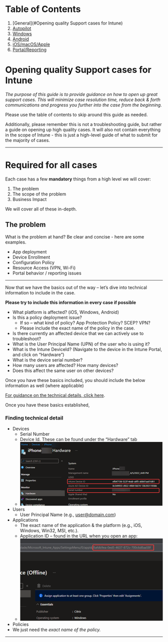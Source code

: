 # Table of Contents
1. [General](#Opening quality Support cases for Intune)
2. [Autopilot](autopilot.md)
3. [Windows](windows.md)
4. [Android](android.md)
5. [iOS/macOS/Apple](apple.md)
6. [Portal/Reporting](portal.md)

# Opening quality Support cases for Intune

*The purpose of this guide is to provide guidance on how to open up great support cases. 
This will minimize case resolution time, reduce back & forth communications and progress you further into the case from the beginning.*

Please use the table of contents to skip around this guide as needed.

Additionally, please remember this is not a troubleshooting guide, but rather a guide on opening up high quality cases.
It will also not contain everything in the scope of Intune - this is just a high-level guide of what to submit for the majority of cases. 

***

# Required for all cases

Each case has a few **mandatory** things from a high level we will cover:
 
1. The problem
2. The scope of the problem
3. Business Impact

We will cover all of these in-depth.

## The problem

What is the problem at hand? Be clear and concise - here are some examples.
* App deployment
* Device Enrollment
* Configuration Policy
* Resource Access (VPN, Wi-Fi)
* Portal behavior / reporting issues

***

Now that we have the basics out of the way – let’s dive into technical information to include in the case.

**Please try to include this information in every case if possible**

* What platform is affected? (iOS, Windows, Android)
* Is this a policy deployment issue? 
    * If so – what kind of policy? App Protection Policy? SCEP? VPN?
    * Please include the exact name of the policy in the case.
* Is there currently an affected device that we can actively use to troubleshoot? 
* What is the User Principal Name (UPN) of the user who is using it?
* What is the Intune DeviceId? (Navigate to the device in the Intune Portal, and click on “Hardware”)
* What is the device serial number?
* How many users are affected? How many devices?
* Does this affect the same user on other devices?

Once you have these basics included, you should include the below information as well (where applicable)

[For guidance on  the technical details, click here](#finding-technical-detail). 

Once you have these basics established, 


### Finding technical detail

- Devices
    - Serial Number 
    - Device Id. 
    These can be found under the “Hardware” tab
    - ![A device's Hardware Tab](images/device-details-hardware-tab.png)
- Users
    - User Principal Name (e.g., user@domain.com)
- Applications
    - The exact name of the application & the platform (e.g., iOS, Windows, Win32, MSI, etc.).
    - Application ID – found in the URL when you open an app:
    - ![Showing the ApplicationId in the URL](images/app-id-in-url.png)
- Policies
- We just need the *exact name of the policy.*

---